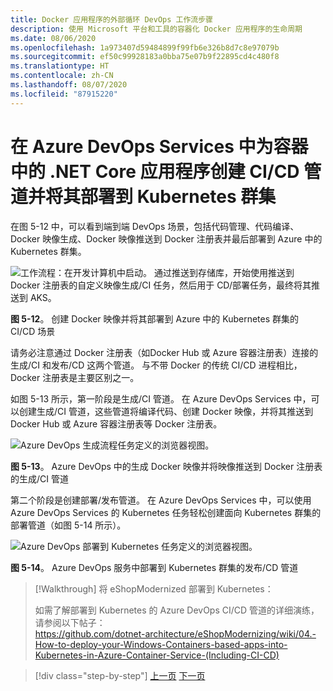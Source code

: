 ```yaml
---
title: Docker 应用程序的外部循环 DevOps 工作流步骤
description: 使用 Microsoft 平台和工具的容器化 Docker 应用程序的生命周期
ms.date: 08/06/2020
ms.openlocfilehash: 1a973407d59484899f99fb6e326b8d7c8e97079b
ms.sourcegitcommit: ef50c99928183a0bba75e07b9f22895cd4c480f8
ms.translationtype: HT
ms.contentlocale: zh-CN
ms.lasthandoff: 08/07/2020
ms.locfileid: "87915220"
---
```

# <a name="creating-cicd-pipelines-in-azure-devops-services-for-a-net-core-application-on-containers-and-deploying-to-a-kubernetes-cluster"></a>在 Azure DevOps Services 中为容器中的 .NET Core 应用程序创建 CI/CD 管道并将其部署到 Kubernetes 群集

在图 5-12 中，可以看到端到端 DevOps 场景，包括代码管理、代码编译、Docker 映像生成、Docker 映像推送到 Docker 注册表并最后部署到 Azure 中的 Kubernetes 群集。

![工作流程：在开发计算机中启动。 通过推送到存储库，开始使用推送到 Docker 注册表的自定义映像生成/CI 任务，然后用于 CD/部署任务，最终将其推送到 AKS。](media/docker-workflow-ci-cd-aks.png)

**图 5-12**。 创建 Docker 映像并将其部署到 Azure 中的 Kubernetes 群集的 CI/CD 场景

请务必注意通过 Docker 注册表（如Docker Hub 或 Azure 容器注册表）连接的生成/CI 和发布/CD 这两个管道。 与不带 Docker 的传统 CI/CD 进程相比，Docker 注册表是主要区别之一。

如图 5-13 所示，第一阶段是生成/CI 管道。 在 Azure DevOps Services 中，可以创建生成/CI 管道，这些管道将编译代码、创建 Docker 映像，并将其推送到 Docker Hub 或 Azure 容器注册表等 Docker 注册表。

![Azure DevOps 生成流程任务定义的浏览器视图。](media/build-ci-pipeline-azure-devops-push-to-docker-registry.png)

**图 5-13**。 Azure DevOps 中的生成 Docker 映像并将映像推送到 Docker 注册表的生成/CI 管道

第二个阶段是创建部署/发布管道。 在 Azure DevOps Services 中，可以使用 Azure DevOps Services 的 Kubernetes 任务轻松创建面向 Kubernetes 群集的部署管道（如图 5-14 所示）。

![Azure DevOps 部署到 Kubernetes 任务定义的浏览器视图。](media/release-cd-pipeline-azure-devops-deploy-to-kubernetes.png)

**图 5-14**。 Azure DevOps 服务中部署到 Kubernetes 群集的发布/CD 管道

> [!Walkthrough] 将 eShopModernized 部署到 Kubernetes：
>
> 如需了解部署到 Kubernetes 的 Azure DevOps CI/CD 管道的详细演练，请参阅以下帖子：\
><https://github.com/dotnet-architecture/eShopModernizing/wiki/04.-How-to-deploy-your-Windows-Containers-based-apps-into-Kubernetes-in-Azure-Container-Service-(Including-CI-CD)>

>[!div class="step-by-step"]
>[上一页](docker-application-outer-loop-devops-workflow.md)
>[下一页](../run-manage-monitor-docker-environments/index.md)
